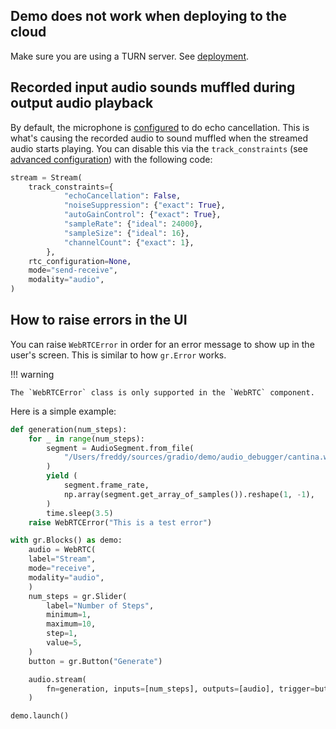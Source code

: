 ## Demo does not work when deploying to the cloud

Make sure you are using a TURN server. See [deployment](../deployment).

## Recorded input audio sounds muffled during output audio playback

By default, the microphone is [configured](https://github.com/freddyaboulton/gradio-webrtc/blob/903f1f70bd586f638ad3b5a3940c7a8ec70ad1f5/backend/gradio_webrtc/webrtc.py#L575) to do echo cancellation.
This is what's causing the recorded audio to sound muffled when the streamed audio starts playing.
You can disable this via the `track_constraints` (see [advanced configuration](../advanced-configuration])) with the following code:

```python
stream = Stream(
    track_constraints={
            "echoCancellation": False,
            "noiseSuppression": {"exact": True},
            "autoGainControl": {"exact": True},
            "sampleRate": {"ideal": 24000},
            "sampleSize": {"ideal": 16},
            "channelCount": {"exact": 1},
        },
    rtc_configuration=None,
    mode="send-receive",
    modality="audio",
)
```

## How to raise errors in the UI

You can raise `WebRTCError` in order for an error message to show up in the user's screen. This is similar to how `gr.Error` works.

!!! warning

    The `WebRTCError` class is only supported in the `WebRTC` component.

Here is a simple example:

```python
def generation(num_steps):
    for _ in range(num_steps):
        segment = AudioSegment.from_file(
            "/Users/freddy/sources/gradio/demo/audio_debugger/cantina.wav"
        )
        yield (
            segment.frame_rate,
            np.array(segment.get_array_of_samples()).reshape(1, -1),
        )
        time.sleep(3.5)
    raise WebRTCError("This is a test error")

with gr.Blocks() as demo:
    audio = WebRTC(
    label="Stream",
    mode="receive",
    modality="audio",
    )
    num_steps = gr.Slider(
        label="Number of Steps",
        minimum=1,
        maximum=10,
        step=1,
        value=5,
    )
    button = gr.Button("Generate")

    audio.stream(
        fn=generation, inputs=[num_steps], outputs=[audio], trigger=button.click
    )

demo.launch()
```